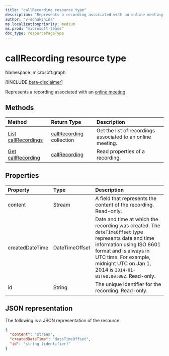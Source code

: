 ```yaml
---
title: "callRecording resource type"
description: "Represents a recording associated with an online meeting."
author: "v-sdhakshina"
ms.localizationpriority: medium
ms.prod: "microsoft-teams"
doc_type: resourcePageType
---
```


# callRecording resource type

Namespace: microsoft.graph

[!INCLUDE [beta-disclaimer](../../includes/beta-disclaimer.md)]

Represents a recording associated with an [online meeting](onlinemeeting.md).

## Methods

|  Method       |  Return Type  | Description|
|:---------------|:--------|:----------|
|[List callRecordings](../api/onlinemeeting-list-recordings.md) | [callRecording](callrecording.md) collection | Get the list of recordings associated to an online meeting.| 
|[Get callRecording](../api/callrecording-get.md) | [callRecording](callrecording.md) | Read properties of a recording.|

## Properties

| Property   | Type |Description|
|:---------------|:--------|:----------|
| content| Stream| A field that represents the content of the recording. Read-only.|
| createdDateTime| DateTimeOffset|  Date and time at which the recording was created. The `dateTimeOffset` type represents date and time information using ISO 8601 format and is always in UTC time. For example, midnight UTC on Jan 1, 2014 is `2014-01-01T00:00:00Z`. Read-only.|
| id| String| The unique identifier for the recording. Read-only.|

## JSON representation

The following is a JSON representation of the resource:

```json
{
  "content": "stream",
  "createdDateTime": "dateTimeOffset",  
  "id": "string (identifier)"
}
```

